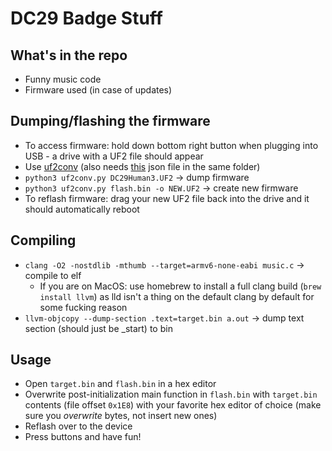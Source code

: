 # DC29 Badge Stuff

## What's in the repo
+ Funny music code
+ Firmware used (in case of updates)

## Dumping/flashing the firmware
+ To access firmware: hold down bottom right button when plugging into USB - a drive with a UF2 file should appear
+ Use [uf2conv](https://github.com/microsoft/uf2/blob/master/utils/uf2conv.py) (also needs [this](https://github.com/microsoft/uf2/blob/master/utils/uf2families.json) json file in the same folder)
+ `python3 uf2conv.py DC29Human3.UF2` -> dump firmware
+ `python3 uf2conv.py flash.bin -o NEW.UF2` -> create new firmware
+ To reflash firmware: drag your new UF2 file back into the drive and it should automatically reboot

## Compiling
+ `clang -O2 -nostdlib -mthumb --target=armv6-none-eabi music.c` -> compile to elf 
  + If you are on MacOS: use homebrew to install a full clang build (`brew install llvm`) as lld isn't a thing on the default clang by default for some fucking reason
+ `llvm-objcopy --dump-section .text=target.bin a.out` -> dump text section (should just be _start) to bin

## Usage
+ Open `target.bin` and `flash.bin` in a hex editor
+ Overwrite post-initialization main function in `flash.bin` with `target.bin` contents (file offset `0x1E8`) with your favorite hex editor of choice (make sure you *overwrite* bytes, not insert new ones)
+ Reflash over to the device 
+ Press buttons and have fun!
